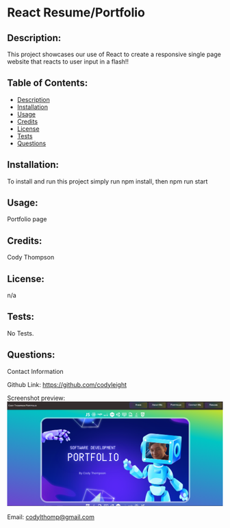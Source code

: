 # React Resume/Portfolio
    
## Description:

This project showcases our use of React to create a responsive single page website that reacts to user input in a flash!!
    
## Table of Contents:

- [Description](#description)
- [Installation](#installation)
- [Usage](#usage)
- [Credits](#credits)
- [License](#license)
- [Tests](#tests)
- [Questions](#questions)

## Installation:


To install and run this project simply run npm install, then npm run start

## Usage:

Portfolio page


## Credits:

Cody Thompson


## License:

n/a

## Tests:

No Tests.


## Questions:

Contact Information

Github Link: https://github.com/codyleight

Screenshot preview: ![Alt text](image.png)

Email: codylthomp@gmail.com
